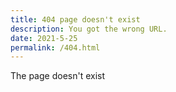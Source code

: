 ```yaml
---
title: 404 page doesn't exist
description: You got the wrong URL.
date: 2021-5-25
permalink: /404.html
---
```


The page doesn't exist
